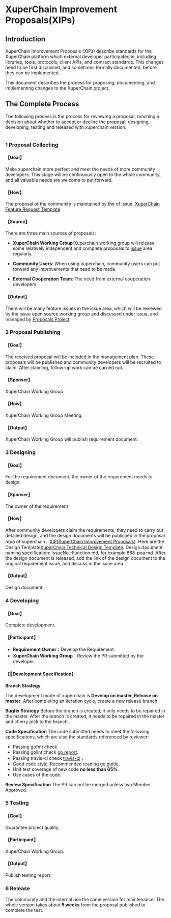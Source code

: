 # XuperChain Improvement Proposals(XIPs)

## Introduction

XuperChain Improvement Proposals (XIPs) describe standards for the XuperChain platform which external developer participated in, including libraries, tools, protocols, client APIs, and contract standards. This changes need to be first discussed, and sometimes formally documented, before they can be implemented.

This document describes the process for proposing, documenting, and implementing changes to the XuperChain project.

## The Complete Process

The following process is the process for reviewing a proposal, reaching
a decision about whether to accept or decline the proposal, designing, developing, testing and released with xuperchain version. 

![]()

### 1 Proposal Collecting
#### 【Goal】
Make xuperchain more perfect and meet the needs of more community developers. This stage will be continuously open to the whole community, and all valuable needs are welcome to put forward.
#### 【How】
The proposal of the community is maintained by the of issue. [XuperChain Feature Request Template](https://github.com/xuperchain/xuperchain/issues/new?assignees=&labels=&template=xuperchain-feature-request-template.md&title=)

#### 【Source】
 There are three main sources of proposals:
 - **XuperChain Working Group**:Xuperchain working group will release some relatively independent and complete proposals to [issue](https://github.com/xuperchain/xuperchain/issues) area regularly.

 - **Community Users**: When using xuperchain, community users can put forward any improvements that need to be made.

 - **External Cooperation Team**: The need from external cooperation developers.
#### 【Output】
 There will be many feature issues in the issue area, which will be reviewed by the issue open source working group and discussed under issue, and managed by [Proposals Project](https://github.com/xuperchain/xuperchain/projects/2).
 
### 2 Proposal Publishing
#### 【Goal】
The received proposal will be included in the management plan. These proposals will be published and community developers will be recruited to claim. After claiming, follow-up work can be carried out.

#### 【Sponser】
XuperChain Working Group
#### 【How】
XuperChain Working Group Meeting.

#### 【Output】
XuperChain Working Group will publish requirement document.

### 3 Designing 
#### 【Goal】
For the requirement document, the owner of the requirement needs to design.

#### 【Sponser】
The owner of the requirement

#### 【How】

After community developers claim the requirements, they need to carry out detailed design, and the design documents will be published in the proposal repo of xuperchain，[XIP(XuperChain Improvement Proposals)](https://github.com/xuperchain/XIP). Here are the Design Template[XuperChain Technical Design Template](https://github.com/xuperchain/XIP/blob/master/design/TEMPLATE.md). Design document naming specification: IssueNo.-Function.md, for example 888-poa.md. After the design document is released, add the link of the design document to the original requirement issue, and discuss in the issue area.
#### 【Output】
Design document.

### 4 Developing
#### 【Goal】
Complete development.
#### 【Participant】
- **Requirement Owner**：Develop the Requirement.
- **XuperChain Working Group**：Review the PR submitted by the developer.

#### 【Development Specification】
**Branch Strategy**

The development mode of xuperchain is **Develop on master, Release on master**. After completing an iteration cycle, create a new release branch.

**Bugfix Strategy**
Before the branch is created, it only needs to be repaired in the master. After the branch is created, it needs to be repaired in the master and cherry pick to the branch.

**Code Specification**
The code submitted needs to meet the following specifications, which are also the standards referenced by reviewer:

-  Passing gofmt check.
-  Passing golint check [go report](https://goreportcard.com/report/github.com/xuperchain/xuperchain).
-  Passing travis-ci check [travis-ci](https://travis-ci.org/xuperchain/xuperchain)；
-  Good code style, Recommended reading [go guide](https://github.com/xxjwxc/uber_go_guide_cn).
-  Unit test coverage of new code **no less than 65%**.
-  Use cases of the code.

**Review Specification**
The PR can not be merged unless two Member Approved.
### 5 Testing
#### 【Goal】
Guarantee project quality.
#### 【Participant】
XuperChain Working Group.

#### 【Output】
Publish testing report.

### 6 Release
The community and the internal use the same version for maintenance. The whole version takes about **5 weeks** from the proposal published to complete the test. 